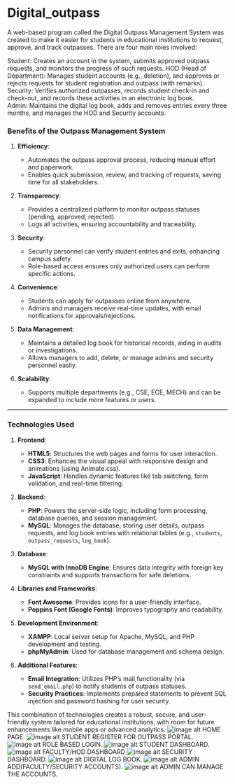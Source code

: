 # Digital_outpass
A web-based program called the Digital Outpass Management System was created to make it easier for students in educational institutions to request, approve, and track outpasses. There are four main roles involved:

Student: Creates an account in the system, submits approved outpass requests, and monitors the progress of such requests.
HOD (Head of Department): Manages student accounts (e.g., deletion), and approves or rejects requests for student registration and outpass (with remarks).
Security: Verifies authorized outpasses, records student check-in and check-out, and records these activities in an electronic log book.  
Admin: Maintains the digital log book, adds and removes entries every three months, and manages the HOD and Security accounts.


### Benefits of the Outpass Management System

1. **Efficiency**:
   - Automates the outpass approval process, reducing manual effort and paperwork.
   - Enables quick submission, review, and tracking of requests, saving time for all stakeholders.

2. **Transparency**:
   - Provides a centralized platform to monitor outpass statuses (pending, approved, rejected).
   - Logs all activities, ensuring accountability and traceability.

3. **Security**:
   - Security personnel can verify student entries and exits, enhancing campus safety.
   - Role-based access ensures only authorized users can perform specific actions.

4. **Convenience**:
   - Students can apply for outpasses online from anywhere.
   - Admins and managers receive real-time updates, with email notifications for approvals/rejections.

5. **Data Management**:
   - Maintains a detailed log book for historical records, aiding in audits or investigations.
   - Allows managers to add, delete, or manage admins and security personnel easily.

6. **Scalability**:
   - Supports multiple departments (e.g., CSE, ECE, MECH) and can be expanded to include more features or users.

---

### Technologies Used

1. **Frontend**:
   - **HTML5**: Structures the web pages and forms for user interaction.
   - **CSS3**: Enhances the visual appeal with responsive design and animations (using Animate.css).
   - **JavaScript**: Handles dynamic features like tab switching, form validation, and real-time filtering.

2. **Backend**:
   - **PHP**: Powers the server-side logic, including form processing, database queries, and session management.
   - **MySQL**: Manages the database, storing user details, outpass requests, and log book entries with relational tables (e.g., `students`, `outpass_requests`, `log_book`).

3. **Database**:
   - **MySQL with InnoDB Engine**: Ensures data integrity with foreign key constraints and supports transactions for safe deletions.

4. **Libraries and Frameworks**:
   - **Font Awesome**: Provides icons for a user-friendly interface.
   - **Poppins Font (Google Fonts)**: Improves typography and readability.

5. **Development Environment**:
   - **XAMPP**: Local server setup for Apache, MySQL, and PHP development and testing.
   - **phpMyAdmin**: Used for database management and schema design.

6. **Additional Features**:
   - **Email Integration**: Utilizes PHP’s mail functionality (via `send_email.php`) to notify students of outpass statuses.
   - **Security Practices**: Implements prepared statements to prevent SQL injection and password hashing for user security.

This combination of technologies creates a robust, secure, and user-friendly system tailored for educational institutions, with room for future enhancements like mobile apps or advanced analytics.
![image alt](https://github.com/SANTHOSHBAGADI/Digital_outpass/blob/main/project%20shots/landing.png)
HOME PAGE.
![image alt]( https://github.com/SANTHOSHBAGADI/Digital_outpass/blob/main/project%20shots/stu%20register.png)
STUDENT REGISTER FOR OUTPASS PORTAL.
![image alt]( https://github.com/SANTHOSHBAGADI/Digital_outpass/blob/main/project%20shots/role%20base%20login.png)
ROLE BASED LOGIN.
![image alt]( https://github.com/SANTHOSHBAGADI/Digital_outpass/blob/main/project%20shots/Screenshot%202025-04-25%20230142.png)
STUDENT DASHBOARD.
![image alt]( https://github.com/SANTHOSHBAGADI/Digital_outpass/blob/main/project%20shots/Screenshot%202025-04-25%20230240.png)
FACULTY/HOD DASHBOARD
![image alt]( https://github.com/SANTHOSHBAGADI/Digital_outpass/blob/main/project%20shots/Screenshot%202025-04-25%20231942.png)
SECURITY DASHBOARD.
![image alt]( https://github.com/SANTHOSHBAGADI/Digital_outpass/blob/main/project%20shots/Screenshot%202025-04-25%20231957.png)
DIGITAL LOG BOOK.
![image alt](https://github.com/SANTHOSHBAGADI/Digital_outpass/blob/main/project%20shots/Screenshot%202025-04-25%20231834.png)
ADMIN ADD(FACULTY/SECURITY ACCOUNTS).
![image alt]( https://github.com/SANTHOSHBAGADI/Digital_outpass/blob/main/project%20shots/Screenshot%202025-04-25%20231834.png)
ADMIN CAN MANAGE THE ACCOUNTS.

